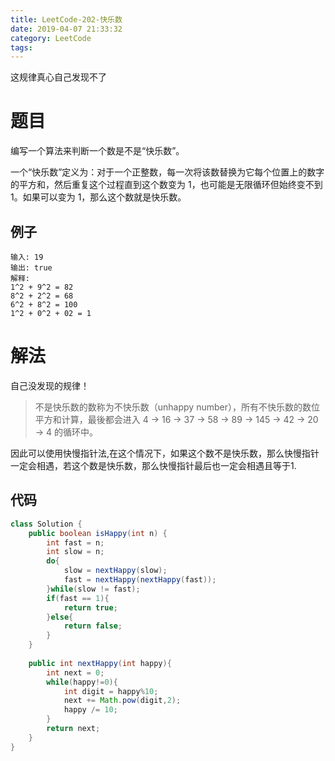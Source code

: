```yaml
---
title: LeetCode-202-快乐数
date: 2019-04-07 21:33:32
category: LeetCode
tags:
---
```


这规律真心自己发现不了

<!--more-->

# 题目

编写一个算法来判断一个数是不是“快乐数”。

一个“快乐数”定义为：对于一个正整数，每一次将该数替换为它每个位置上的数字的平方和，然后重复这个过程直到这个数变为 1，也可能是无限循环但始终变不到 1。如果可以变为 1，那么这个数就是快乐数。

## 例子

```plain
输入: 19
输出: true
解释: 
1^2 + 9^2 = 82
8^2 + 2^2 = 68
6^2 + 8^2 = 100
1^2 + 0^2 + 02 = 1
```

# 解法

自己没发现的规律！

>不是快乐数的数称为不快乐数（unhappy number），所有不快乐数的数位平方和计算，最後都会进入 4 → 16 → 37 → 58 → 89 → 145 → 42 → 20 → 4 的循环中。

因此可以使用快慢指针法,在这个情况下，如果这个数不是快乐数，那么快慢指针一定会相遇，若这个数是快乐数，那么快慢指针最后也一定会相遇且等于1.

## 代码

```java
class Solution {
    public boolean isHappy(int n) {
        int fast = n;
        int slow = n;
        do{
            slow = nextHappy(slow);
            fast = nextHappy(nextHappy(fast));
        }while(slow != fast);
        if(fast == 1){
            return true;
        }else{
            return false;
        }
    }
    
    public int nextHappy(int happy){
        int next = 0;
        while(happy!=0){
            int digit = happy%10;
            next += Math.pow(digit,2);
            happy /= 10;
        }
        return next;
    }
}
```